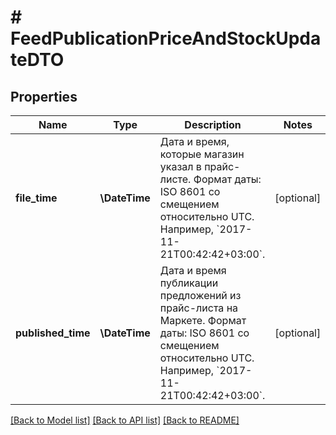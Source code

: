 # # FeedPublicationPriceAndStockUpdateDTO

## Properties

Name | Type | Description | Notes
------------ | ------------- | ------------- | -------------
**file_time** | **\DateTime** | Дата и время, которые магазин указал в прайс-листе. Формат даты: ISO 8601 со смещением относительно UTC. Например, &#x60;2017-11-21T00:42:42+03:00&#x60;. | [optional]
**published_time** | **\DateTime** | Дата и время публикации предложений из прайс-листа на Маркете. Формат даты: ISO 8601 со смещением относительно UTC. Например, &#x60;2017-11-21T00:42:42+03:00&#x60;. | [optional]

[[Back to Model list]](../../README.md#models) [[Back to API list]](../../README.md#endpoints) [[Back to README]](../../README.md)
